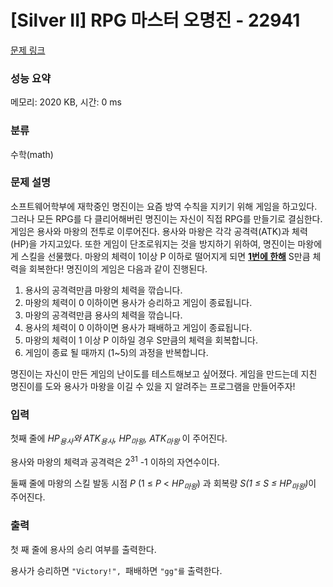 # [Silver II] RPG 마스터 오명진 - 22941 

[문제 링크](https://www.acmicpc.net/problem/22941) 

### 성능 요약

메모리: 2020 KB, 시간: 0 ms

### 분류

수학(math)

### 문제 설명

<p>소프트웨어학부에 재학중인 명진이는 요즘 방역 수칙을 지키기 위해 게임을 하고있다. 그러나 모든 RPG를 다 클리어해버린 명진이는 자신이 직접 RPG를 만들기로 결심한다. 게임은 용사와 마왕의 전투로 이루어진다. 용사와 마왕은 각각 공격력(ATK)과 체력(HP)을 가지고있다. 또한 게임이 단조로워지는 것을 방지하기 위하여, 명진이는 마왕에게 스킬을 선물했다. 마왕의 체력이 1이상 P 이하로 떨어지게 되면 <strong><u>1번에 한해</u></strong> S만큼 체력을 회복한다! 명진이의 게임은 다음과 같이 진행된다.</p>

<ol>
	<li>용사의 공격력만큼 마왕의 체력을 깎습니다.</li>
	<li>마왕의 체력이 0 이하이면 용사가 승리하고 게임이 종료됩니다.</li>
	<li>마왕의 공격력만큼 용사의 체력을 깎습니다.</li>
	<li>용사의 체력이 0 이하이면 용사가 패배하고 게임이 종료됩니다.</li>
	<li>마왕의 체력이 1 이상 P 이하일 경우 S만큼의 체력을 회복합니다.</li>
	<li>게임이 종료 될 때까지 (1~5)의 과정을 반복합니다.</li>
</ol>

<p>명진이는 자신이 만든 게임의 난이도를 테스트해보고 싶어졌다. 게임을 만드는데 지친 명진이를 도와 용사가 마왕을 이길 수 있을 지 알려주는 프로그램을 만들어주자!</p>

### 입력 

 <p>첫째 줄에 <em>HP<sub>용사</sub>와 ATK<sub>용사</sub>, HP<sub>마왕</sub>, ATK<sub>마왕</sub></em> 이 주어진다.</p>

<p>용사와 마왕의 체력과 공격력은 2<sup>31</sup> -1 이하의 자연수이다.</p>

<p>둘째 줄에 마왕의 스킬 발동 시점<em> P</em> (1 ≤ <em>P</em> < <em>HP<sub>마왕</sub></em>) 과 회복량 <em>S(1 ≤ S ≤ HP<sub>마왕</sub>)</em>이 주어진다.</p>

### 출력 

 <p>첫 째 줄에 용사의 승리 여부를 출력한다.</p>

<p>용사가 승리하면 <code>"Victory!", </code>패배하면 <code>"gg"를</code> 출력한다.</p>

